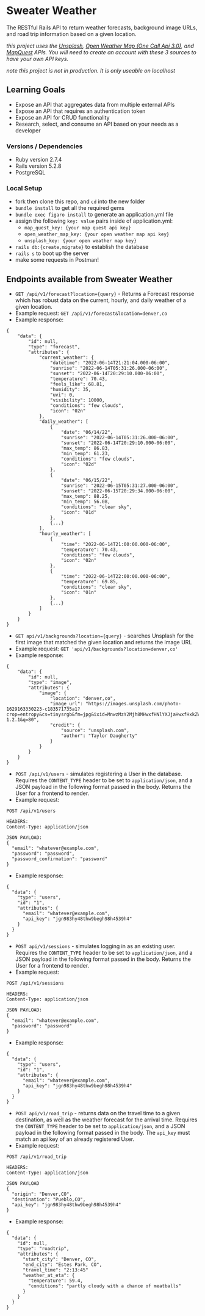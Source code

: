 # Sweater Weather

The RESTful Rails API to return weather forecasts, background image URLs, and road trip information based on a given location.

*this project uses the [Unsplash](https://unsplash.com/documentation), [Open Weather Map (One Call Api 3.0)](https://openweathermap.org/api), and [MapQuest](https://developer.mapquest.com/documentation) APIs. 
You will need to create an account with these 3 sources to have your own API keys.*

*note this project is not in production. It is only useable on localhost*

## Learning Goals

* Expose an API that aggregates data from multiple external APIs
* Expose an API that requires an authentication token
* Expose an API for CRUD functionality
* Research, select, and consume an API based on your needs as a developer

### Versions / Dependencies
* Ruby version 2.7.4
* Rails version 5.2.8
* PostgreSQL

### Local Setup
* fork then clone this repo, and `cd` into the new folder
* `bundle install` to get all the required gems
* `bundle exec figaro install` to generate an application.yml file
* assign the following `key: value` pairs inside of application.yml:
  * `map_quest_key: {your map quest api key}`
  * `open_weather_map_key: {your open weather map api key}`
  * `unsplash_key: {your open weather map key}`
* `rails db:{create,migrate}` to establish the database 
*  `rails s` to boot up the server
*  make some requests in Postman!

## Endpoints available from Sweater Weather

* `GET /api/v1/forecast?location={query}` - Returns a Forecast response which has robust data on the current, hourly, and daily weather of a given location.
* Example request: `GET /api/v1/forecast&location=denver,co`
* Example response:
```
{
    "data": {
        "id": null,
        "type": "forecast",
        "attributes": {
            "current_weather": {
                "datetime": "2022-06-14T21:21:04.000-06:00",
                "sunrise": "2022-06-14T05:31:26.000-06:00",
                "sunset": "2022-06-14T20:29:10.000-06:00",
                "temperature": 70.43,
                "feels_like": 68.81,
                "humidity": 35,
                "uvi": 0,
                "visibility": 10000,
                "conditions": "few clouds",
                "icon": "02n"
            },
            "daily_weather": [
                {
                    "date": "06/14/22",
                    "sunrise": "2022-06-14T05:31:26.000-06:00",
                    "sunset": "2022-06-14T20:29:10.000-06:00",
                    "max_temp": 86.83,
                    "min_temp": 61.23,
                    "conditions": "few clouds",
                    "icon": "02d"
                },
                {
                    "date": "06/15/22",
                    "sunrise": "2022-06-15T05:31:27.000-06:00",
                    "sunset": "2022-06-15T20:29:34.000-06:00",
                    "max_temp": 88.25,
                    "min_temp": 56.08,
                    "conditions": "clear sky",
                    "icon": "01d"
                },
                {...}
            ],
            "hourly_weather": [
                {
                    "time": "2022-06-14T21:00:00.000-06:00",
                    "temperature": 70.43,
                    "conditions": "few clouds",
                    "icon": "02n"
                },
                {
                    "time": "2022-06-14T22:00:00.000-06:00",
                    "temperature": 69.85,
                    "conditions": "clear sky",
                    "icon": "01n"
                },
                {...}
            ]
        }
    }
}
```

* `GET api/v1/backgrounds?location={query}` - searches Unsplash for the first image that matched the given location and returns the image URL
* Example request: `GET 'api/v1/backgrounds?location=denver,co'`
* Example response:
```
{
    "data": {
        "id": null,
        "type": "image",
        "attributes": {
            "image": {
                "location": "denver,co",
                "image_url": "https://images.unsplash.com/photo-1629163330223-c183571735a1?crop=entropy&cs=tinysrgb&fm=jpg&ixid=MnwzMzY2Mjh8MHwxfHNlYXJjaHwxfHxkZW52ZXIlMkNjb3xlbnwwfHx8fDE2NTUxMzMyMDU&ixlib=rb-1.2.1&q=80",
                "credit": {
                    "source": "unsplash.com",
                    "author": "Taylor Daugherty"
                }
            }
        }
    }
}
```

* `POST /api/v1/users` - simulates registering a User in the database. Requires the `CONTENT_TYPE` header to be set to `application/json`, and a JSON payload in the following format passed in the body. Returns the User for a frontend to render.
* Example request: 
```
POST /api/v1/users

HEADERS: 
Content-Type: application/json 

JSON PAYLOAD: 
{
  "email": "whatever@example.com",
  "password": "password",
  "password_confirmation": "password"
}
```
* Example response: 
```
{
  "data": {
    "type": "users",
    "id": "1",
    "attributes": {
      "email": "whatever@example.com",
      "api_key": "jgn983hy48thw9begh98h4539h4"
    }
  }
}
```

* `POST api/v1/sessions` - simulates logging in as an existing user. Requires the `CONTENT_TYPE` header to be set to `application/json`, and a JSON payload in the following format passed in the body. Returns the User for a frontend to render.
* Example request: 
```
POST /api/v1/sessions

HEADERS:
Content-Type: application/json

JSON PAYLOAD:
{
  "email": "whatever@example.com",
  "password": "password"
}
```
* Example response: 
```
{
  "data": {
    "type": "users",
    "id": "1",
    "attributes": {
      "email": "whatever@example.com",
      "api_key": "jgn983hy48thw9begh98h4539h4"
    }
  }
}
```

* `POST api/v1/road_trip` - returns data on the travel time to a given destination, as well as the weather forecast for the arrival time. Requires the `CONTENT_TYPE` header to be set to `application/json`, and a JSON payload in the following format passed in the body. The `api_key` must match an api key of an already registered User.
* Example request: 
```
POST /api/v1/road_trip

HEADERS:
Content-Type: application/json

JSON PAYLOAD
{
  "origin": "Denver,CO",
  "destination": "Pueblo,CO",
  "api_key": "jgn983hy48thw9begh98h4539h4"
}
```
* Example response:
```
{
  "data": {
    "id": null,
    "type": "roadtrip",
    "attributes": {
      "start_city": "Denver, CO",
      "end_city": "Estes Park, CO",
      "travel_time": "2:13:45"
      "weather_at_eta": {
        "temperature": 59.4,
        "conditions": "partly cloudy with a chance of meatballs"
      }
    }
  }
}
```
